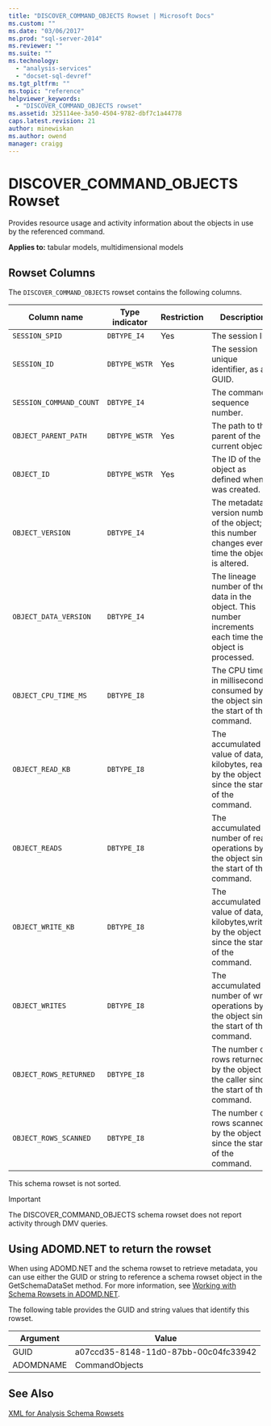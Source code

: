 ```yaml
---
title: "DISCOVER_COMMAND_OBJECTS Rowset | Microsoft Docs"
ms.custom: ""
ms.date: "03/06/2017"
ms.prod: "sql-server-2014"
ms.reviewer: ""
ms.suite: ""
ms.technology: 
  - "analysis-services"
  - "docset-sql-devref"
ms.tgt_pltfrm: ""
ms.topic: "reference"
helpviewer_keywords: 
  - "DISCOVER_COMMAND_OBJECTS rowset"
ms.assetid: 325114ee-3a50-4504-9782-dbf7c1a44778
caps.latest.revision: 21
author: minewiskan
ms.author: owend
manager: craigg
---
```

# DISCOVER_COMMAND_OBJECTS Rowset
  Provides resource usage and activity information about the objects in use by the referenced command.  
  
 **Applies to:** tabular models, multidimensional models  
  
## Rowset Columns  
 The `DISCOVER_COMMAND_OBJECTS` rowset contains the following columns.  
  
|Column name|Type indicator|Restriction|Description|  
|-----------------|--------------------|-----------------|-----------------|  
|`SESSION_SPID`|`DBTYPE_I4`|Yes|The session ID.|  
|`SESSION_ID`|`DBTYPE_WSTR`|Yes|The session unique identifier, as a GUID.|  
|`SESSION_COMMAND_COUNT`|`DBTYPE_I4`||The command sequence number.|  
|`OBJECT_PARENT_PATH`|`DBTYPE_WSTR`|Yes|The path to the parent of the current object.|  
|`OBJECT_ID`|`DBTYPE_WSTR`|Yes|The ID of the object as defined when it was created.|  
|`OBJECT_VERSION`|`DBTYPE_I4`||The metadata version number of the object; this number changes every time the object is altered.|  
|`OBJECT_DATA_VERSION`|`DBTYPE_I4`||The lineage number of the data in the object. This number increments each time the object is processed.|  
|`OBJECT_CPU_TIME_MS`|`DBTYPE_I8`||The CPU time, in milliseconds, consumed by the object since the start of the command.|  
|`OBJECT_READ_KB`|`DBTYPE_I8`||The accumulated value of data, in kilobytes, read by the object since the start of the command.|  
|`OBJECT_READS`|`DBTYPE_I8`||The accumulated number of read operations by the object since the start of the command.|  
|`OBJECT_WRITE_KB`|`DBTYPE_I8`||The accumulated value of data, in kilobytes,written by the object since the start of the command.|  
|`OBJECT_WRITES`|`DBTYPE_I8`||The accumulated number of write operations by the object since the start of the command.|  
|`OBJECT_ROWS_RETURNED`|`DBTYPE_I8`||The number of rows returned by the object to the caller since the start of the command.|  
|`OBJECT_ROWS_SCANNED`|`DBTYPE_I8`||The number of rows scanned by the object since the start of the command.|  
  
 This schema rowset is not sorted.  
  
> [!IMPORTANT]  
>  The DISCOVER_COMMAND_OBJECTS schema rowset does not report activity through DMV queries.  
  
## Using ADOMD.NET to return the rowset  
 When using ADOMD.NET and the schema rowset to retrieve metadata, you can use either the GUID or string to reference a schema rowset object in the GetSchemaDataSet method. For more information, see [Working with Schema Rowsets in ADOMD.NET](../../../relational-databases/native-client-ole-db-rowsets/rowsets.md).  
  
 The following table provides the GUID and string values that identify this rowset.  
  
|Argument|Value|  
|--------------|-----------|  
|GUID|a07ccd35-8148-11d0-87bb-00c04fc33942|  
|ADOMDNAME|CommandObjects|  
  
## See Also  
 [XML for Analysis Schema Rowsets](xml-for-analysis-schema-rowsets.md)  
  
  
